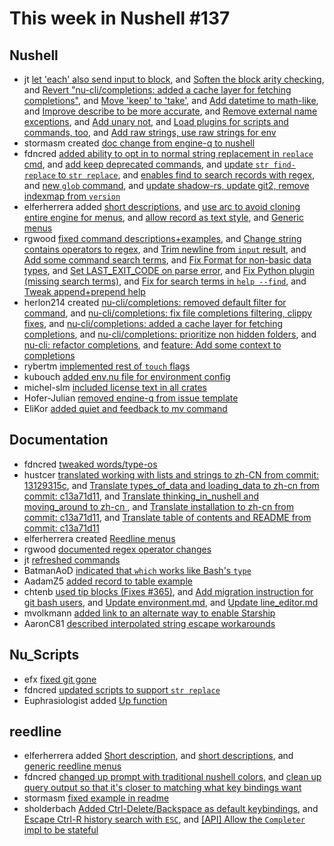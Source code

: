 # This week in Nushell #137

## Nushell

- jt [let 'each' also send input to block](https://github.com/nushell/nushell/pull/5136), and [Soften the block arity checking](https://github.com/nushell/nushell/pull/5135), and [Revert "nu-cli/completions: added a cache layer for fetching completions"](https://github.com/nushell/nushell/pull/5132), and [Move 'keep' to 'take'](https://github.com/nushell/nushell/pull/5123), and [Add datetime to math-like](https://github.com/nushell/nushell/pull/5118), and [Improve describe to be more accurate](https://github.com/nushell/nushell/pull/5116), and [Remove external name exceptions](https://github.com/nushell/nushell/pull/5115), and [Add unary not](https://github.com/nushell/nushell/pull/5111), and [Load plugins for scripts and commands, too](https://github.com/nushell/nushell/pull/5105), and [Add raw strings, use raw strings for env](https://github.com/nushell/nushell/pull/5090)
- stormasm created [doc change from engine-q to nushell](https://github.com/nushell/nushell/pull/5134)
- fdncred [added ability to opt in to normal string replacement in `replace` cmd](https://github.com/nushell/nushell/pull/5133), and [add keep deprecated commands](https://github.com/nushell/nushell/pull/5124), and [update `str find-replace` to `str replace`](https://github.com/nushell/nushell/pull/5120), and [enables find to search records with regex](https://github.com/nushell/nushell/pull/5100), and [new `glob` command](https://github.com/nushell/nushell/pull/5087), and [update shadow-rs, update git2, remove indexmap from `version`](https://github.com/nushell/nushell/pull/5086)
- elferherrera added [short descriptions](https://github.com/nushell/nushell/pull/5130), and [use arc to avoid cloning entire engine for menus](https://github.com/nushell/nushell/pull/5104), and [allow record as text style](https://github.com/nushell/nushell/pull/5092), and [Generic menus](https://github.com/nushell/nushell/pull/5085)
- rgwood [fixed command descriptions+examples](https://github.com/nushell/nushell/pull/5129), and [Change string contains operators to regex](https://github.com/nushell/nushell/pull/5117), and [Trim newline from `input` result](https://github.com/nushell/nushell/pull/5097), and [Add some command search terms](https://github.com/nushell/nushell/pull/5096), and [Fix Format for non-basic data types](https://github.com/nushell/nushell/pull/5095), and [Set LAST_EXIT_CODE on parse error](https://github.com/nushell/nushell/pull/5084), and [Fix Python plugin (missing search terms)](https://github.com/nushell/nushell/pull/5083), and [Fix for search terms in `help --find`](https://github.com/nushell/nushell/pull/5081), and [Tweak append+prepend help](https://github.com/nushell/nushell/pull/5080)
- herlon214 created [nu-cli/completions: removed default filter for command](https://github.com/nushell/nushell/pull/5126), and [nu-cli/completions: fix file completions filtering, clippy fixes](https://github.com/nushell/nushell/pull/5122), and [nu-cli/completions: added a cache layer for fetching completions](https://github.com/nushell/nushell/pull/5114), and [nu-cli/completions: prioritize non hidden folders](https://github.com/nushell/nushell/pull/5108), and [nu-cli: refactor completions](https://github.com/nushell/nushell/pull/5102), and [feature: Add some context to completions](https://github.com/nushell/nushell/pull/5078)
- rybertm [implemented rest of `touch` flags](https://github.com/nushell/nushell/pull/5119)
- kubouch [added env.nu file for environment config](https://github.com/nushell/nushell/pull/5099)
- michel-slm [included license text in all crates](https://github.com/nushell/nushell/pull/5094)
- Hofer-Julian [removed enqine-q from issue template](https://github.com/nushell/nushell/pull/5075)
- EliKor [added quiet and feedback to mv command](https://github.com/nushell/nushell/pull/5073)

## Documentation

- fdncred [tweaked words/type-os](https://github.com/nushell/nushell.github.io/pull/381)
- hustcer [translated working with lists and strings to zh-CN from commit: 13129315c](https://github.com/nushell/nushell.github.io/pull/380), and [Translate types_of_data and loading_data to zh-cn from commit: c13a71d11](https://github.com/nushell/nushell.github.io/pull/378), and [Translate thinking_in_nushell and moving_around to zh-cn ](https://github.com/nushell/nushell.github.io/pull/375), and [Translate installation to zh-cn from commit: c13a71d11](https://github.com/nushell/nushell.github.io/pull/374), and [Translate table of contents and README from commit: c13a71d11](https://github.com/nushell/nushell.github.io/pull/373)
- elferherrera created [Reedline menus](https://github.com/nushell/nushell.github.io/pull/379)
- rgwood [documented regex operator changes](https://github.com/nushell/nushell.github.io/pull/377)
- jt [refreshed commands](https://github.com/nushell/nushell.github.io/pull/376)
- BatmanAoD [indicated that `which` works like Bash's `type`](https://github.com/nushell/nushell.github.io/pull/372)
- AadamZ5 [added record to table example](https://github.com/nushell/nushell.github.io/pull/370)
- chtenb [used tip blocks (Fixes #365)](https://github.com/nushell/nushell.github.io/pull/369), and [Add migration instruction for git bash users](https://github.com/nushell/nushell.github.io/pull/367), and [Update environment.md](https://github.com/nushell/nushell.github.io/pull/366), and [Update line_editor.md](https://github.com/nushell/nushell.github.io/pull/364)
- mvolkmann [added link to an alternate way to enable Starship](https://github.com/nushell/nushell.github.io/pull/368)
- AaronC81 [described interpolated string escape workarounds](https://github.com/nushell/nushell.github.io/pull/345)

## Nu_Scripts

- efx [fixed git gone](https://github.com/nushell/nu_scripts/pull/201)
- fdncred [updated scripts to support `str replace`](https://github.com/nushell/nu_scripts/pull/200)
- Euphrasiologist added [Up function](https://github.com/nushell/nu_scripts/pull/199)

## reedline

- elferherrera added [Short description](https://github.com/nushell/reedline/pull/390), and [short descriptions](https://github.com/nushell/reedline/pull/389), and [generic reedline menus](https://github.com/nushell/reedline/pull/378)
- fdncred [changed up prompt with traditional nushell colors](https://github.com/nushell/reedline/pull/388), and [clean up query output so that it's closer to matching what key bindings want](https://github.com/nushell/reedline/pull/381)
- stormasm [fixed example in readme](https://github.com/nushell/reedline/pull/387)
- sholderbach [Added Ctrl-Delete/Backspace as default keybindings](https://github.com/nushell/reedline/pull/386), and [Escape Ctrl-R history search with `ESC`](https://github.com/nushell/reedline/pull/385), and [[API] Allow the `Completer` impl to be stateful](https://github.com/nushell/reedline/pull/379)

